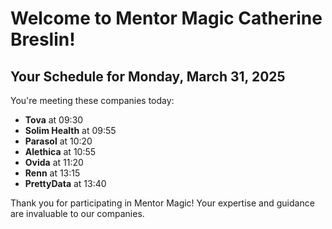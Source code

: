 # Welcome to Mentor Magic Catherine Breslin!

## Your Schedule for Monday, March 31, 2025

You're meeting these companies today:

- **Tova** at 09:30
- **Solim Health** at 09:55
- **Parasol** at 10:20
- **Alethica** at 10:55
- **Ovida** at 11:20
- **Renn** at 13:15
- **PrettyData** at 13:40


Thank you for participating in Mentor Magic! Your expertise and guidance are invaluable to our companies.
